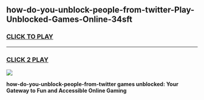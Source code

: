 
## how-do-you-unblock-people-from-twitter-Play-Unblocked-Games-Online-34sft
<h3>
<a href="https://premium76.site?title=how-do-you-unblock-people-from-twitter&ref=25A">CLICK TO PLAY</a></h3>
<hr>

<h3>
<a href="https://premium76.site?title=how-do-you-unblock-people-from-twitter&ref=25A">CLICK 2 PLAY</a>
  
</h3>

<a href="https://premium76.site?title=how-do-you-unblock-people-from-twitter&ref=25A"><img src="https://clearcache.store/games.png"></a>


**how-do-you-unblock-people-from-twitter games unblocked: Your Gateway to Fun and Accessible Online Gaming**
